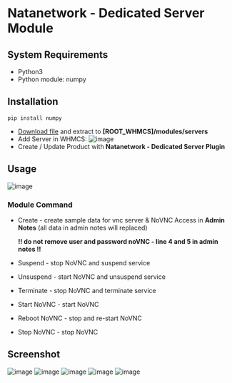 # Natanetwork - Dedicated Server Module

## System Requirements
- Python3
- Python module: numpy

## Installation
```
pip install numpy
```
- <a href="https://github.com/habibulilalbaab/ds/archive/refs/heads/main.zip">Download file</a> and extract to **[ROOT_WHMCS]/modules/servers**
- Add Server in WHMCS:
  ![image](https://github.com/habibulilalbaab/ds/assets/28334523/e2da073c-6699-4ce7-a46a-da2af728e7ed)
- Create / Update Product with **Natanetwork - Dedicated Server Plugin**

## Usage
![image](https://github.com/habibulilalbaab/ds/assets/28334523/82a5d725-ea34-4bc0-bc8c-af04c1a57e93)
### Module Command
- Create - create sample data for vnc server & NoVNC Access in **Admin Notes** (all data in admin notes will replaced)
  
  **!! do not remove user and password noVNC - line 4 and 5 in admin notes !!**

  
- Suspend - stop NoVNC and suspend service
- Unsuspend - start NoVNC and unsuspend service
- Terminate - stop NoVNC and terminate service
- Start NoVNC - start NoVNC
- Reboot NoVNC - stop and re-start NoVNC
- Stop NoVNC - stop NoVNC

## Screenshot
![image](https://github.com/habibulilalbaab/ds/assets/28334523/4f825be4-08e7-4714-94e1-90d98b36b4d3)
![image](https://github.com/habibulilalbaab/ds/assets/28334523/ad9af47b-d23d-47e6-aaa9-c0ff366847ae)
![image](https://github.com/habibulilalbaab/ds/assets/28334523/0cc0e84c-41e5-40d6-be5f-8a49800647ef)
![image](https://github.com/habibulilalbaab/ds/assets/28334523/18f43606-6b3f-4d22-a939-0247c06ef724)
![image](https://github.com/habibulilalbaab/ds/assets/28334523/b3b028c8-46d5-4b10-b55f-1f7e739a82f5)
